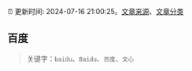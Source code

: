 :alarm_clock: 更新时间: 2024-07-16 21:00:25。[文章来源](/README.md)、[文章分类](/TAGS.md)

## 百度


> 关键字：`baidu`、`Baidu`、`百度`、`文心`



